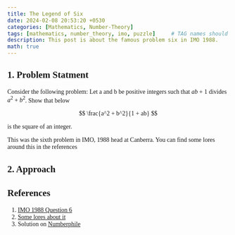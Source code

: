```yaml
---
title: The Legend of Six
date: 2024-02-08 20:53:20 +0530
categories: [Mathematics, Number-Theory]
tags: [mathematics, number_theory, imo, puzzle]     # TAG names should always be lowercase
description: This post is about the famous problem six in IMO 1988.
math: true
---
```


<div class="custom" markdown="1" style="font-family: Verdana"> 

## 1. Problem Statment

Consider the following problem: Let a and b be positive integers such that $ab + 1$ divides $a^2 + b^2$. Show that below 

$$
\frac{a^2 + b^2}{1 + ab} 
$$

is the square of an integer.

This was the sixth problem in IMO, 1988 head at Canberra. You can find some lores around this in the references

## 2. Approach

## References

1. [IMO 1988 Question 6](https://www.imo-official.org/year_info.aspx?year=1988)
2. [Some lores about it](https://www.youtube.com/watch?v=Y30VF3cSIYQ)
3. Solution on [Numberphile](https://www.youtube.com/watch?v=NcaYEaVTA4g&pp=ygUUTGVnZW5kIG9mIHF1ZXN0aW9uIDY%3D)

</div>
